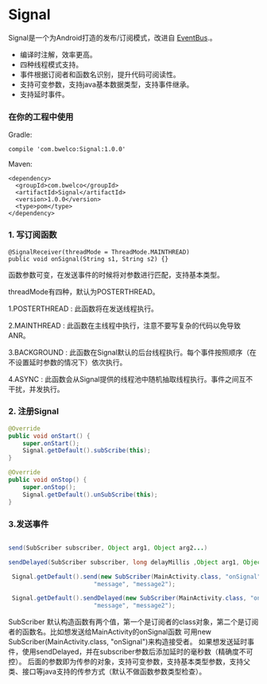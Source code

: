 # Signal

 Signal是一个为Android打造的发布/订阅模式，改进自 [EventBus](https://github.com/greenrobot/EventBus).。

* 编译时注解，效率更高。
* 四种线程模式支持。
* 事件根据订阅者和函数名识别，提升代码可阅读性。
* 支持可变参数，支持java基本数据类型，支持事件继承。
* 支持延时事件。

### 在你的工程中使用

Gradle:
```
compile 'com.bwelco:Signal:1.0.0'

```

Maven:
```
<dependency>
  <groupId>com.bwelco</groupId>
  <artifactId>Signal</artifactId>
  <version>1.0.0</version>
  <type>pom</type>
</dependency>
```

### 1. 写订阅函数
```
@SignalReceiver(threadMode = ThreadMode.MAINTHREAD)
public void onSignal(String s1, String s2) {}
```
函数参数可变，在发送事件的时候将对参数进行匹配，支持基本类型。

threadMode有四种，默认为POSTERTHREAD。

1.POSTERTHREAD : 此函数将在发送线程执行。

2.MAINTHREAD : 此函数在主线程中执行，注意不要写复杂的代码以免导致ANR。

3.BACKGROUND : 此函数在Signal默认的后台线程执行。每个事件按照顺序（在不设置延时参数的情况下）依次执行。

4.ASYNC : 此函数会从Signal提供的线程池中随机抽取线程执行。事件之间互不干扰，并发执行。

### 2. 注册Signal
  ```java
@Override
public void onStart() {
      super.onStart();
      Signal.getDefault().subScribe(this);
}

@Override
public void onStop() {
      super.onStop();
      Signal.getDefault().unSubScribe(this);
}
```

### 3.发送事件
```java

send(SubScriber subscriber, Object arg1, Object arg2...)

sendDelayed(SubScriber subscriber, long delayMillis ,Object arg1, Object arg2...)

```

```java
 Signal.getDefault().send(new SubScriber(MainActivity.class, "onSignal"),
                        "message", "message2");

 Signal.getDefault().sendDelayed(new SubScriber(MainActivity.class, "onSignal"), 1000,
                        "message", "message2");

```

SubScriber 默认构造函数有两个值，第一个是订阅者的class对象，第二个是订阅者的函数名。比如想发送给MainActivity的onSignal函数
可用new SubScriber(MainActivity.class, "onSignal")来构造接受者。
如果想发送延时事件，使用sendDelayed，并在subscriber参数后添加延时的毫秒数（精确度不可控）。
后面的参数即为传参的对象，支持可变参数，支持基本类型参数，支持父类、接口等java支持的传参方式（默认不做函数参数类型检查）。

